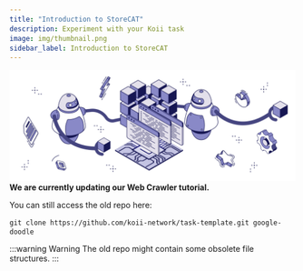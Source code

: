 ```yaml
---
title: "Introduction to StoreCAT"
description: Experiment with your Koii task
image: img/thumbnail.png
sidebar_label: Introduction to StoreCAT
---
```


![banner](./img/crawler.svg)
**We are currently updating our Web Crawler tutorial.**

You can still access the old repo here:

```
git clone https://github.com/koii-network/task-template.git google-doodle
```

:::warning Warning
The old repo might contain some obsolete file structures.
:::
